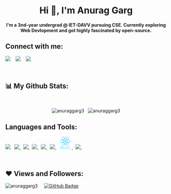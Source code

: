 
<h1 align="center">Hi 👋, I'm Anurag Garg</h1>
<h4 align="center">I'm a 3nd-year undergrad @ IET-DAVV pursuing CSE. Currently exploring Web Devlopment and got highly fascinated by open-source.
</h4>
<h2>Connect with me:</h2>

<p align="left">

<a href = "https://www.linkedin.com/in/anurag-garg-760109213/"><img src="https://img.icons8.com/fluent/48/000000/linkedin.png"/></a>&nbsp; &nbsp;
<a href = "https://twitter.com/anuraggarg_3"><img src="https://img.icons8.com/fluent/48/000000/twitter.png"/></a>&nbsp; &nbsp;
<a href = "https://www.instagram.com/anurag_garg3/"><img src="https://img.icons8.com/fluent/48/000000/instagram-new.png"/></a>&nbsp; &nbsp;
</p>


</br>
<!-- ## 📊 My Github Stats -->

<h2>📊 My Github Stats:</h2>
</br>
  <p align="center" ><img  src="https://github-readme-stats.vercel.app/api?username=anuraggarg3&show_icons=true&locale=en" alt="anuraggarg3" />&nbsp;&nbsp;
<!-- <p><img  src="https://github-readme-stats.vercel.app/api?username=anuraggarg3&show_icons=true&locale=en" alt="anuraggarg3" /></p> -->
<!-- <p><img align="center" src="https://github-readme-streak-stats.herokuapp.com/?user=anuraggarg3&" alt="anuraggarg3" /></p> -->
<!-- <span><img  src="https://github-readme-streak-stats.herokuapp.com/?user=anuraggarg3&" alt="anuraggarg3" /></span> -->
  <span><img  src="https://github-readme-stats.vercel.app/api/top-langs?username=anuraggarg3&show_icons=true&locale=en&layout=compact" alt="anuraggarg3" /></span>
 </p>
<!-- ## Languages and Tools: -->

<h2> Languages and Tools:</h2>
<p align="left"> 
 <a href="https://isocpp.org/" target="-blank"><img src="https://img.icons8.com/color/48/000000/c-plus-plus-logo.png"/></a> &nbsp;
      <a href="https://www.java.com" target="_blank"> <img src="https://img.icons8.com/color/48/000000/java-coffee-cup-logo.png"/> </a> &nbsp;
   <a href="https://www.w3.org/html/" target="_blank"> <img src="https://img.icons8.com/color/48/000000/html-5.png"/> </a>  &nbsp;
    <a href="https://www.w3schools.com/css/" target="_blank"> <img src="https://img.icons8.com/color/48/000000/css3.png"/> </a> &nbsp;
   <a href="https://developer.mozilla.org/en-US/docs/Web/JavaScript" target="_blank"> <img src="https://img.icons8.com/color/48/000000/javascript.png"/> </a> &nbsp;
  <a href="https://getbootstrap.com" target="_blank"> <img src="https://img.icons8.com/color/48/000000/bootstrap.png"/> </a>  &nbsp;
  <a href="https://reactjs.org/" target="_blank"> <img src="https://raw.githubusercontent.com/devicons/devicon/master/icons/react/react-original-wordmark.svg" alt="react" width="40" height="40"/> </a> &nbsp;
  <a href="https://git-scm.com/" target="_blank"> <img src="https://img.icons8.com/color/48/000000/git.png"/> </a>  &nbsp;
   </p>
   
   </br>

<!-- </br></br></br> -->
<!-- ## Connect with me: -->

## ❤ Views and Followers:

<p align="left"> <img src="https://komarev.com/ghpvc/?username=anuraggarg3&label=Profile%20views&color=0e75b6&style=flat" alt="anuraggarg3" /> &nbsp; &nbsp;
<span>
<a href="https://github.com/anuraggarg3?tab=followers"><img src="https://img.shields.io/github/followers/anuraggarg3?style=social" alt="GitHub Badge"></a></span></p>
<!-- <h2>Connect with me:</h2>

<p align="left">

<a href = "https://www.linkedin.com/in/anurag-garg-760109213/"><img src="https://img.icons8.com/fluent/48/000000/linkedin.png"/></a>&nbsp; &nbsp;
<a href = "https://twitter.com/anuraggarg_3"><img src="https://img.icons8.com/fluent/48/000000/twitter.png"/></a>&nbsp; &nbsp;
<a href = "https://www.instagram.com/anurag_garg3/"><img src="https://img.icons8.com/fluent/48/000000/instagram-new.png"/></a>&nbsp; &nbsp;

</p> -->
